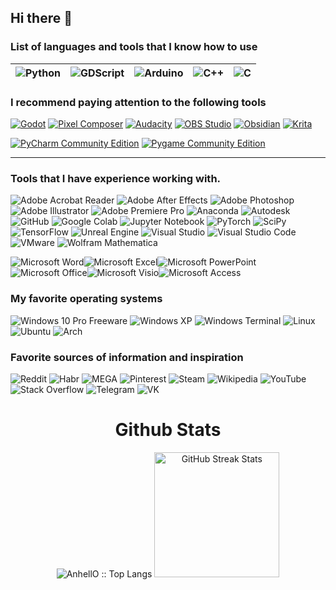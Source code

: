 ## Hi there 👋

### List of languages and tools that I know how to use
|![Python](https://img.shields.io/static/v1?style=for-the-badge&message=Python&color=3776AB&logo=Python&logoColor=FFFFFF&label=)|![GDScript](https://img.shields.io/badge/GDScript-ffffff?style=for-the-badge&color=74267b&link=https%3A%2F%2Fgdscript.com%2F)|![Arduino](https://img.shields.io/static/v1?style=for-the-badge&message=Arduino&color=00979D&logo=Arduino&logoColor=FFFFFF&label=)|![C++](https://img.shields.io/static/v1?style=for-the-badge&message=C%2B%2B&color=00599C&logo=C%2B%2B&logoColor=FFFFFF&label=) |![C](https://img.shields.io/static/v1?style=for-the-badge&message=C&color=222222&logo=C&logoColor=A8B9CC&label=) 
|---|---|---|---|---|

### I recommend paying attention to the following tools
[![Godot](https://img.shields.io/badge/Godot-478CBF?style=for-the-badge&logo=godot%20engine&logoColor=white)](https://godotengine.org)
[![Pixel Composer](https://img.shields.io/badge/Pixel_Composer-2d2d41?style=for-the-badge&logo=data%3Aimage%2Fpng%3Bbase64%2CiVBORw0KGgoAAAANSUhEUgAAAHIAAAByCAMAAAC4A3VPAAAAsVBMVEX%2F%2F%2F%2F%2FkWb%2FkWb%2FkWb%2FkWb%2FkWb%2FkWb%2FkWb%2FkWb%2FkWb%2FkWb%2FkWb%2FkWb%2FkWb%2FkWb%2BkWYnJzYoKDcoKDgpKTgpKTkrKzssLDwtLT0tLT4uLj8uLkAwMEEwMEIxMUM1Ljk%2BN0VCNDxLPUdQOz9YQ0pdQkJlSUxrSEV4T0h%2FVVCGVkuTXE6YYVWhY1GlZ1evalSybVm8cFe%2Fc1vKd1rMeV3XfV3Zf2DlhGDmhWLyi2Pzi2T%2FkWZ3sJ2OAAAAEHRSTlMAECAwQFBgcICgsMDQ4PDxTzB%2FBgAABLhJREFUaN7tm2t%2FmjAUh%2BOc1kvr6Kpb10mkNJMaKaMRKZ7v%2F8H2wqkk5EIi8GK%2FnZe98JBwLv9zCAidrDccT2%2BhFbubjoc9JNqnMbRs4088cQQAsNtuf7Vi2%2B0OAGBUAvamAIftym%2FRVtsDwPS8u71bgPdWgb7v%2B6t3gNsTcwKw9TuwLcDkSLwBePM7sTeAG4QQ6s1g53dkO5j1js763BXy%2Bei2d%2FDb78x%2Bwx1CfYCX7pAvAH10Awe%2FQzvADRpVnWf51Jgtqw40QlMxQh4fvAbt4VGMkyma8mlg2SjQ8zzvYcmnAxG5vPcat69LLXLutWBzHfLJa8WeNMiF9dUwUdrljxYa5FdLYJBoZEAR49PT1CAtiWGh1x7ZidkYMihMeidzQuI1TRljNMKVXyVmjbWxR5LSZRkRbqaGrMttkVhYBwu526kjJS2RVe8oIh2SMZZdh5T6Y6RCJuvjT9fMHamIgEiKZEHpVnJHJM4VAR5IkAnvAqkbMlY5BKsiE9HRmQsyUDshEZGsGsyFA5KqkamIDKoJJHJA5ppYwzwykSXD3BoZ6MJ7zSPXMuTGGrnWISmPlBcZayTVIVMOmcnLTLNIxiHZP4pMWtlYYuE%2BWEYk1kht%2BSX8VSMZMrZPBZlGuQkLkT3Mc8azQEbGR3nZfFJFUoeEh9XqLRCROVYlArvitVER46qLZQKzVGutVAFTaDYs8WqeGeaOQgRLPagIpYFU0mGYXiG3Mi1RiN08Jp7nYRIX14hKXNnbLGxZx3pexN1yQbHXOtLD0Xl3s40YC4WZyJw6L0w2lFISaOLdKCAaa%2FZwZiImTfeXRuZZiDWH9LxIA00vOqxJZE37j7xkuw1VWdgKMmTaAQBpHmma58jlzjVIbM5kYcNIWjt3lmxNWQbAmPRRG5F5jQrBp3hMS%2F%2BTR%2FbIOkWJ86B1oSmrLsgsoTTONMjY6F9WyIL%2BrVp4kyuQidmnbZBpqUziWIqk2kppjUwUQ4cSUiVHisAJmSgHHRdkbiyWNkhJ55iKSE3vEjggiaajIuYOLbFHMl3fSMzDmsIeGemGK8S4r%2BVEXBcZ6GYApEY6jqyR8qLAOCSrMVP4jxSQ0uHKKfSJYVBcekligZROIAPefTb1ClxdZKIbehJxDqFs9GyQBdaMdom54UsdEl6sXuQZSWvJwPqVZK1%2Be0iMb%2Fdyp%2BJVhMp5DjH2tcStRHPvuDhFTUzTvsRZ%2B1yUSBDL1yDva7NrFF5GCSFkkyq3LZAwGW5Xx%2BJUOedrEsk71ppTQIxYq%2FW09gvfEjQpToO10KEnqTG2kimGgBBCsGN%2FGded5zTYRdNmiTrk%2FBKEyuKbJdZ9%2B1yD%2FNbOQOSbBvnzvg3i%2FU%2FdEaPvbSC%2Fa081OZz4MdpCf3bL9380vLf3P3wROYZ34RTe42LemC0ehZN47zBGI9h3edpwDyM0AFh1R1wBDFAP4LU75CtAD6EJfHSH%2FIAJQuhzh8t8BfiMEEJTOHR0DPj5AFOEEEL9L7DvxINWe%2FjSPx7pHgLsOzgJ%2FLIHGJ7Oyg8BDq2fXN8eSkSEBjOAj7cWV%2Fry9gEwG3AfWkwAAGC%2Fa8X2AAAwET61QP3xrM1PO2bitx1%2FqYNRSzbolzB%2FAAyqb247nmDhAAAAAElFTkSuQmCC&logoColor=1e1e2c)](https://pixel-composer.com/)
[![Audacity](https://img.shields.io/static/v1?style=for-the-badge&message=Audacity&color=0000CC&logo=Audacity&logoColor=FFFFFF&label=)](https://github.com/audacity/audacity)
[![OBS Studio](https://img.shields.io/static/v1?style=for-the-badge&message=OBS+Studio&color=302E31&logo=OBS+Studio&logoColor=FFFFFF&label=)](https://obsproject.com/)
[![Obsidian](https://img.shields.io/static/v1?style=for-the-badge&message=Obsidian&color=483699&logo=Obsidian&logoColor=FFFFFF&label=)](https://obsidian.md/)
[![Krita](https://img.shields.io/badge/Krita-203759?style=for-the-badge&logo=krita&logoColor=EEF37B)](https://krita.org/en/)

[![PyCharm Community Edition](https://img.shields.io/static/v1?style=for-the-badge&message=PyCharm+Community+Edition&color=ff8819&logo=PyCharm&logoColor=000000&label=)](https://www.jetbrains.com/ru-ru/pycharm/download/other.html)
[![Pygame Community Edition](https://img.shields.io/badge/Pygame_Community_Edition-6807cf?style=for-the-badge&logo=python&logoColor=c2fc20)](https://pyga.me/)

---

### Tools that I have experience working with.
![Adobe Acrobat Reader](https://img.shields.io/static/v1?style=for-the-badge&message=Adobe+Acrobat+Reader&color=EC1C24&logo=Adobe+Acrobat+Reader&logoColor=FFFFFF&label=)
![Adobe After Effects](https://img.shields.io/static/v1?style=for-the-badge&message=Adobe+After+Effects&color=9999FF&logo=Adobe+After+Effects&logoColor=FFFFFF&label=)
![Adobe Photoshop](https://img.shields.io/static/v1?style=for-the-badge&message=Adobe+Photoshop&color=31A8FF&logo=Adobe+Photoshop&logoColor=FFFFFF&label=)
![Adobe Illustrator](https://img.shields.io/static/v1?style=for-the-badge&message=Adobe+Illustrator&color=222222&logo=Adobe+Illustrator&logoColor=FF9A00&label=)
![Adobe Premiere Pro](https://img.shields.io/static/v1?style=for-the-badge&message=Adobe+Premiere+Pro&color=9999FF&logo=Adobe+Premiere+Pro&logoColor=FFFFFF&label=)
![Anaconda](https://img.shields.io/static/v1?style=for-the-badge&message=Anaconda&color=44A833&logo=Anaconda&logoColor=FFFFFF&label=)
![Autodesk](https://img.shields.io/static/v1?style=for-the-badge&message=Autodesk&color=0696D7&logo=Autodesk&logoColor=FFFFFF&label=)
![GitHub](https://img.shields.io/static/v1?style=for-the-badge&message=GitHub&color=181717&logo=GitHub&logoColor=FFFFFF&label=)
![Google Colab](https://img.shields.io/static/v1?style=for-the-badge&message=Google+Colab&color=222222&logo=Google+Colab&logoColor=F9AB00&label=)
![Jupyter Notebook](https://img.shields.io/badge/jupyter-%23FA0F00.svg?style=for-the-badge&logo=jupyter&logoColor=white)
![PyTorch](https://img.shields.io/static/v1?style=for-the-badge&message=PyTorch&color=EE4C2C&logo=PyTorch&logoColor=FFFFFF&label=)
![SciPy](https://img.shields.io/static/v1?style=for-the-badge&message=SciPy&color=222222&logo=SciPy&logoColor=8CAAE6&label=)
![TensorFlow](https://img.shields.io/static/v1?style=for-the-badge&message=TensorFlow&color=FF6F00&logo=TensorFlow&logoColor=FFFFFF&label=)
![Unreal Engine](https://img.shields.io/static/v1?style=for-the-badge&message=Unreal+Engine&color=0E1128&logo=Unreal+Engine&logoColor=FFFFFF&label=)
![Visual Studio](https://img.shields.io/static/v1?style=for-the-badge&message=Visual+Studio&color=5C2D91&logo=Visual+Studio&logoColor=FFFFFF&label=)
![Visual Studio Code](https://img.shields.io/static/v1?style=for-the-badge&message=Visual+Studio+Code&color=007ACC&logo=Visual+Studio+Code&logoColor=FFFFFF&label=)
![VMware](https://img.shields.io/static/v1?style=for-the-badge&message=VMware&color=607078&logo=VMware&logoColor=FFFFFF&label=)
![Wolfram Mathematica](https://img.shields.io/static/v1?style=for-the-badge&message=Wolfram+Mathematica&color=DD1100&logo=Wolfram+Mathematica&logoColor=FFFFFF&label=)

![Microsoft Word](https://img.shields.io/static/v1?style=for-the-badge&message=Microsoft+Word&color=2B579A&logo=Microsoft+Word&logoColor=FFFFFF&label=)![Microsoft Excel](https://img.shields.io/static/v1?style=for-the-badge&message=Microsoft+Excel&color=217346&logo=Microsoft+Excel&logoColor=FFFFFF&label=)![Microsoft PowerPoint](https://img.shields.io/static/v1?style=for-the-badge&message=Microsoft+PowerPoint&color=B7472A&logo=Microsoft+PowerPoint&logoColor=FFFFFF&label=)
![Microsoft Office](https://img.shields.io/static/v1?style=for-the-badge&message=Microsoft+Office&color=D83B01&logo=Microsoft+Office&logoColor=FFFFFF&label=)![Microsoft Visio](https://img.shields.io/static/v1?style=for-the-badge&message=Microsoft+Visio&color=3955A3&logo=Microsoft+Visio&logoColor=FFFFFF&label=)![Microsoft Access](https://img.shields.io/static/v1?style=for-the-badge&message=Microsoft+Access&color=A4373A&logo=Microsoft+Access&logoColor=FFFFFF&label=)

### My favorite operating systems
![Windows 10 Pro Freeware](https://img.shields.io/static/v1?style=for-the-badge&message=Windows+10+Pro+Freeware&color=0078D6&logo=Windows&logoColor=FFFFFF&label=) 
![Windows XP](https://img.shields.io/static/v1?style=for-the-badge&message=Windows+XP&color=003399&logo=Windows+XP&logoColor=FFFFFF&label=)
![Windows Terminal](https://img.shields.io/static/v1?style=for-the-badge&message=Windows+Terminal&color=4D4D4D&logo=Windows+Terminal&logoColor=FFFFFF&label=)
![Linux](https://img.shields.io/static/v1?style=for-the-badge&message=Linux&color=222222&logo=Linux&logoColor=FCC624&label=)
![Ubuntu](https://img.shields.io/static/v1?style=for-the-badge&message=Ubuntu&color=E95420&logo=Ubuntu&logoColor=FFFFFF&label=)
![Arch](https://img.shields.io/badge/Arch_Linux-1793D1?style=for-the-badge&logo=arch-linux&logoColor=white)

### Favorite sources of information and inspiration
![Reddit](https://img.shields.io/static/v1?style=for-the-badge&message=Reddit&color=FF4500&logo=Reddit&logoColor=FFFFFF&label=)
![Habr](https://img.shields.io/static/v1?style=for-the-badge&message=Habr&color=65A3BE&logo=Habr&logoColor=FFFFFF&label=)
![MEGA](https://img.shields.io/static/v1?style=for-the-badge&message=MEGA&color=D9272E&logo=MEGA&logoColor=FFFFFF&label=)
![Pinterest](https://img.shields.io/static/v1?style=for-the-badge&message=Pinterest&color=BD081C&logo=Pinterest&logoColor=FFFFFF&label=)
![Steam](https://img.shields.io/static/v1?style=for-the-badge&message=Steam&color=000000&logo=Steam&logoColor=FFFFFF&label=)
![Wikipedia](https://img.shields.io/static/v1?style=for-the-badge&message=Wikipedia&color=000000&logo=Wikipedia&logoColor=FFFFFF&label=)
![YouTube](https://img.shields.io/static/v1?style=for-the-badge&message=YouTube&color=FF0000&logo=YouTube&logoColor=FFFFFF&label=)
![Stack Overflow](https://img.shields.io/static/v1?style=for-the-badge&message=Stack+Overflow&color=F58025&logo=Stack+Overflow&logoColor=FFFFFF&label=)
![Telegram](https://img.shields.io/static/v1?style=for-the-badge&message=Telegram&color=26A5E4&logo=Telegram&logoColor=FFFFFF&label=)
![VK](https://img.shields.io/static/v1?style=for-the-badge&message=VK&color=0077FF&logo=VK&logoColor=FFFFFF&label=)





<div>
    <div align=center>
        <h1>Github Stats</h1>
        <img src="https://github-readme-stats.vercel.app/api/top-langs/?username=XORandom&langs_count=20&title_color=6FDA44&text_color=FFFFFF&&theme=dark&layout=compact" alt="AnhellO :: Top Langs" />
        <img src="https://github-readme-streak-stats.herokuapp.com/?user=XORandom&theme=dark&date_format=j%20M%5B%20Y%5D&currStreakLabel=6FDA44&fire=6FDA44&ring=6FDA44" alt="GitHub Streak Stats" height="200" />
    </div>
</div>

<div align='center'><a href='https://www.websitecounterfree.com'><img src='https://www.websitecounterfree.com/c.php?d=5&id=38247&s=36' border='0' alt=''></a><br / ><small><a href='https://www.websitecounterfree.com' title=" "></a></small></div>
